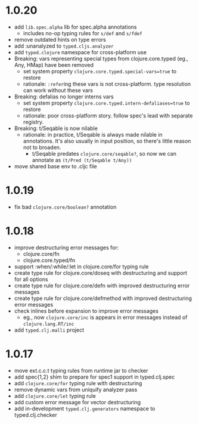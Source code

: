 # 1.0.20

- add `lib.spec.alpha` lib for spec.alpha annotations
  - includes no-op typing rules for `s/def` and `s/fdef`
- remove outdated hints on type errors
- add :unanalyzed to `typed.cljs.analyzer`
- add `typed.clojure` namespace for cross-platform use
- Breaking: vars representing special types from clojure.core.typed (eg., Any, HMap) have been removed
  - set system property `clojure.core.typed.special-vars=true` to restore
  - rationale: `:refer`ing these vars is not cross-platform. type resolution can
    work without these vars
- Breaking: defalias no longer interns vars
  - set system property `clojure.core.typed.intern-defaliases=true` to restore
  - rationale: poor cross-platform story. follow spec's lead with separate registry.
- Breaking: t/Seqable is now nilable
  - rationale: in practice, t/Seqable is always made nilable in annotations. It's also
    usually in input position, so there's little reason not to broaden. 
    - t/Seqable predates `clojure.core/seqable?`, so now we can annotate as `(t/Pred (t/Seqable t/Any))`
- move shared base env to .cljc file

# 1.0.19

- fix bad `clojure.core/boolean?` annotation

# 1.0.18

- improve destructuring error messages for:
  - clojure.core/fn
  - clojure.core.typed/fn
- support :when/:while/:let in clojure.core/for typing rule
- create type rule for clojure.core/doseq with destructuring and support for all options
- create type rule for clojure.core/defn with improved destructuring error messages
- create type rule for clojure.core/defmethod with improved destructuring error messages
- check inlines before expansion to improve error messages
  - eg., now `clojure.core/inc` is appears in error messages instead of `clojure.lang.RT/inc`
- add `typed.clj.malli` project

# 1.0.17

- move ext.c.c.t typing rules from runtime jar to checker
- add spec{1,2} shim to prepare for spec1 support in typed.clj.spec
- add `clojure.core/for` typing rule with destructuring
- remove dynamic vars from uniquify analyzer pass
- add `clojure.core/let` typing rule
- add custom error message for vector destructuring
- add in-development `typed.clj.generators` namespace to typed.clj.checker
